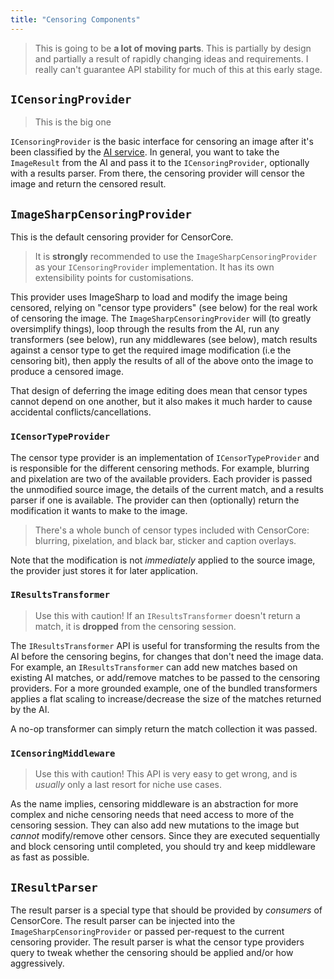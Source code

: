 ```yaml
---
title: "Censoring Components"
---
```


> This is going to be **a lot of moving parts**. This is partially by design and partially a result of rapidly changing ideas and requirements. I really can't guarantee API stability for much of this at this early stage.

## `ICensoringProvider`

> This is the big one

`ICensoringProvider` is the basic interface for censoring an image after it's been classified by the [AI service](./ai-components.md). In general, you want to take the `ImageResult` from the AI and pass it to the `ICensoringProvider`, optionally with a results parser. From there, the censoring provider will censor the image and return the censored result.

## `ImageSharpCensoringProvider`

This is the default censoring provider for CensorCore.

> It is **strongly** recommended to use the `ImageSharpCensoringProvider` as your `ICensoringProvider` implementation. It has its own extensibility points for customisations.

This provider uses ImageSharp to load and modify the image being censored, relying on "censor type providers" (see below) for the real work of censoring the image. The `ImageSharpCensoringProvider` will (to greatly oversimplify things), loop through the results from the AI, run any transformers (see below), run any middlewares (see below), match results against a censor type to get the required image modification (i.e the censoring bit), then apply the results of all of the above onto the image to produce a censored image.

That design of deferring the image editing does mean that censor types cannot depend on one another, but it also makes it much harder to cause accidental conflicts/cancellations.

### `ICensorTypeProvider`

The censor type provider is an implementation of `ICensorTypeProvider` and is responsible for the different censoring methods. For example, blurring and pixelation are two of the available providers. Each provider is passed the unmodified source image, the details of the current match, and a results parser if one is available. The provider can then (optionally) return the modification it wants to make to the image.

> There's a whole bunch of censor types included with CensorCore: blurring, pixelation, and black bar, sticker and caption overlays.

Note that the modification is not *immediately* applied to the source image, the provider just stores it for later application.

### `IResultsTransformer`

> Use this with caution! If an `IResultsTransformer` doesn't return a match, it is **dropped** from the censoring session.

The `IResultsTransformer` API is useful for transforming the results from the AI before the censoring begins, for changes that don't need the image data. For example, an `IResultsTransformer` can add new matches based on existing AI matches, or add/remove matches to be passed to the censoring providers. For a more grounded example, one of the bundled transformers applies a flat scaling to increase/decrease the size of the matches returned by the AI.

A no-op transformer can simply return the match collection it was passed.

### `ICensoringMiddleware`

> Use this with caution! This API is very easy to get wrong, and is _usually_ only a last resort for niche use cases.

As the name implies, censoring middleware is an abstraction for more complex and niche censoring needs that need access to more of the censoring session. They can also add new mutations to the image but *cannot* modify/remove other censors. Since they are executed sequentially and block censoring until completed, you should try and keep middleware as fast as possible.

## `IResultParser`

The result parser is a special type that should be provided by *consumers* of CensorCore. The result parser can be injected into the `ImageSharpCensoringProvider` or passed per-request to the current censoring provider. The result parser is what the censor type providers query to tweak whether the censoring should be applied and/or how aggressively.